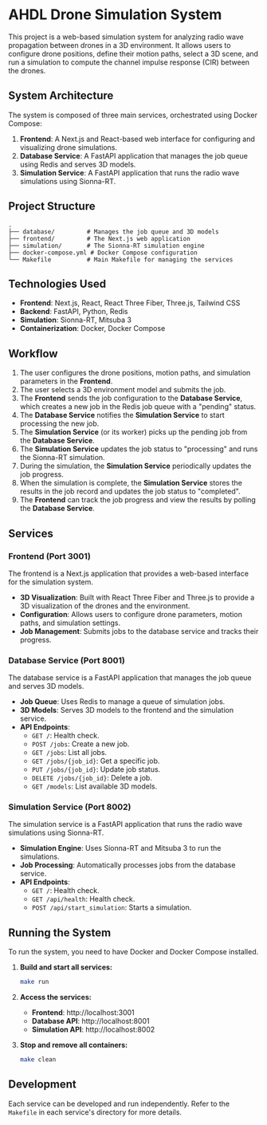 # AHDL Drone Simulation System

This project is a web-based simulation system for analyzing radio wave propagation between drones in a 3D environment. It allows users to configure drone positions, define their motion paths, select a 3D scene, and run a simulation to compute the channel impulse response (CIR) between the drones.

## System Architecture

The system is composed of three main services, orchestrated using Docker Compose:

1.  **Frontend**: A Next.js and React-based web interface for configuring and visualizing drone simulations.
2.  **Database Service**: A FastAPI application that manages the job queue using Redis and serves 3D models.
3.  **Simulation Service**: A FastAPI application that runs the radio wave simulations using Sionna-RT.

## Project Structure

```
.
├── database/         # Manages the job queue and 3D models
├── frontend/         # The Next.js web application
├── simulation/       # The Sionna-RT simulation engine
├── docker-compose.yml # Docker Compose configuration
└── Makefile          # Main Makefile for managing the services
```

## Technologies Used

*   **Frontend**: Next.js, React, React Three Fiber, Three.js, Tailwind CSS
*   **Backend**: FastAPI, Python, Redis
*   **Simulation**: Sionna-RT, Mitsuba 3
*   **Containerization**: Docker, Docker Compose

## Workflow

1.  The user configures the drone positions, motion paths, and simulation parameters in the **Frontend**.
2.  The user selects a 3D environment model and submits the job.
3.  The **Frontend** sends the job configuration to the **Database Service**, which creates a new job in the Redis job queue with a "pending" status.
4.  The **Database Service** notifies the **Simulation Service** to start processing the new job.
5.  The **Simulation Service** (or its worker) picks up the pending job from the **Database Service**.
6.  The **Simulation Service** updates the job status to "processing" and runs the Sionna-RT simulation.
7.  During the simulation, the **Simulation Service** periodically updates the job progress.
8.  When the simulation is complete, the **Simulation Service** stores the results in the job record and updates the job status to "completed".
9.  The **Frontend** can track the job progress and view the results by polling the **Database Service**.

## Services

### Frontend (Port 3001)

The frontend is a Next.js application that provides a web-based interface for the simulation system.

*   **3D Visualization**: Built with React Three Fiber and Three.js to provide a 3D visualization of the drones and the environment.
*   **Configuration**: Allows users to configure drone parameters, motion paths, and simulation settings.
*   **Job Management**: Submits jobs to the database service and tracks their progress.

### Database Service (Port 8001)

The database service is a FastAPI application that manages the job queue and serves 3D models.

*   **Job Queue**: Uses Redis to manage a queue of simulation jobs.
*   **3D Models**: Serves 3D models to the frontend and the simulation service.
*   **API Endpoints**:
    *   `GET /`: Health check.
    *   `POST /jobs`: Create a new job.
    *   `GET /jobs`: List all jobs.
    *   `GET /jobs/{job_id}`: Get a specific job.
    *   `PUT /jobs/{job_id}`: Update job status.
    *   `DELETE /jobs/{job_id}`: Delete a job.
    *   `GET /models`: List available 3D models.

### Simulation Service (Port 8002)

The simulation service is a FastAPI application that runs the radio wave simulations using Sionna-RT.

*   **Simulation Engine**: Uses Sionna-RT and Mitsuba 3 to run the simulations.
*   **Job Processing**: Automatically processes jobs from the database service.
*   **API Endpoints**:
    *   `GET /`: Health check.
    *   `GET /api/health`: Health check.
    *   `POST /api/start_simulation`: Starts a simulation.

## Running the System

To run the system, you need to have Docker and Docker Compose installed.

1.  **Build and start all services:**

    ```bash
    make run
    ```

2.  **Access the services:**
    *   **Frontend**: http://localhost:3001
    *   **Database API**: http://localhost:8001
    *   **Simulation API**: http://localhost:8002

3.  **Stop and remove all containers:**
    ```bash
    make clean
    ```

## Development

Each service can be developed and run independently. Refer to the `Makefile` in each service's directory for more details.
